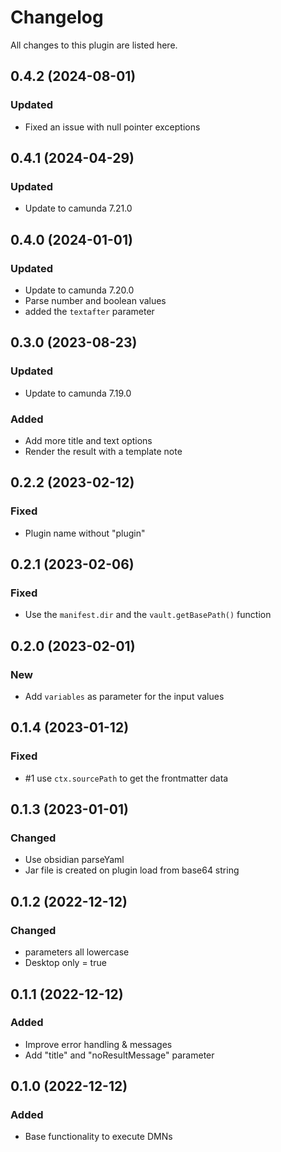 # Changelog

All changes to this plugin are listed here.

## 0.4.2 (2024-08-01)

### Updated

- Fixed an issue with null pointer exceptions

## 0.4.1 (2024-04-29)

### Updated

- Update to camunda 7.21.0

## 0.4.0 (2024-01-01)

### Updated

- Update to camunda 7.20.0
- Parse number and boolean values
- added the `textafter` parameter

## 0.3.0 (2023-08-23)

### Updated

- Update to camunda 7.19.0

### Added

- Add more title and text options
- Render the result with a template note

## 0.2.2 (2023-02-12)

### Fixed

- Plugin name without "plugin"

## 0.2.1 (2023-02-06)

### Fixed

- Use the `manifest.dir` and the `vault.getBasePath()` function

## 0.2.0 (2023-02-01)

### New

- Add `variables` as parameter for the input values

## 0.1.4 (2023-01-12)

### Fixed

- #1 use `ctx.sourcePath` to get the frontmatter data

## 0.1.3 (2023-01-01)

### Changed

- Use obsidian parseYaml
- Jar file is created on plugin load from base64 string

## 0.1.2 (2022-12-12)

### Changed

- parameters all lowercase
- Desktop only = true

## 0.1.1 (2022-12-12)

### Added

- Improve error handling & messages
- Add "title" and "noResultMessage" parameter

## 0.1.0 (2022-12-12)

### Added

- Base functionality to execute DMNs